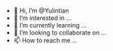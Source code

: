 - 👋 Hi, I’m @Yulintian
- 👀 I’m interested in ...
- 🌱 I’m currently learning ...
- 💞️ I’m looking to collaborate on ...
- 📫 How to reach me ...

<!---
Yulintian/Yulintian is a ✨ special ✨ repository because its `README.md` (this file) appears on your GitHub profile.
You can click the Preview link to take a look at your changes.
--->
